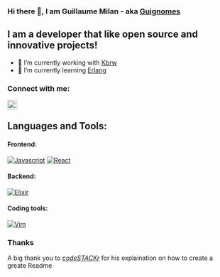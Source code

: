 ### Hi there 👋, I am Guillaume Milan - aka [Guignomes](https://www.deviantart.com/guignomes)

## I am a developer that like open source and innovative projects!

- 🔭 I’m currently working with [Kbrw][kbrw]
- 🌱 I’m currently learning [Erlang][erlang]

### Connect with me:

[<img align="left" alt="guillaume-milan-b7389212b" width="22px" src="https://cdn.jsdelivr.net/npm/simple-icons@v3/icons/linkedin.svg" />][linkedin]

<br />

## Languages and Tools:

#### Frontend:
[![Javascript](/GuillaumeMilan/GuillaumeMilan/raw/master/images/javascript.svg)][javascript]
[![React](/GuillaumeMilan/GuillaumeMilan/raw/master/images/react.svg)][react]

#### Backend:
[![Elixir](/GuillaumeMilan/GuillaumeMilan/raw/master/images/elixir.svg)][elixir-lang]


#### Coding tools:
[![Vim](/GuillaumeMilan/GuillaumeMilan/raw/master/images/vim.svg)][vim]



### Thanks

A big thank you to *[codeSTACKr][codestackrwebsite]* for his explaination on how to create a greate Readme

<!--
**GuillaumeMilan/GuillaumeMilan** is a ✨ _special_ ✨ repository because its `README.md` (this file) appears on your GitHub profile.

Here are some ideas to get you started:

- 👯 I’m looking to collaborate on ...
- 🤔 I’m looking for help with ...
- 📫 How to reach me: ...
- 😄 Pronouns: ...
- ⚡ Fun fact: ...
- 💬 Ask me: ...
-->

[kbrw]: https://kbrw.fr
[codestackrwebsite]: https://www.youtube.com/channel/UCDCHcqyeQgJ-jVSd6VJkbCw
[javascript]: https://developer.mozilla.org/en-US/docs/Web/JavaScript
[react]: https://reactjs.org/
[elixir-lang]: https://elixir-lang.org/
[erlang]: https://www.erlang.org/
[vim]: https://www.vim.org/
[linkedin]: https://www.linkedin.com/in/guillaume-milan-b7389212b/

